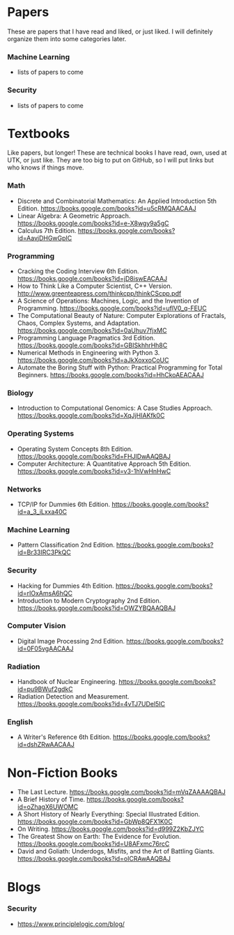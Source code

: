 # Papers

These are papers that I have read and liked, or just liked. I will definitely organize them into some categories later.

### Machine Learning
* lists of papers to come

### Security
* lists of papers to come


# Textbooks
Like papers, but longer! These are technical books I have read, own, used at UTK, or just like. They are too big to put on GitHub, so I will put links but who knows if things move.

### Math
* Discrete and Combinatorial Mathematics: An Applied Introduction 5th Edition. https://books.google.com/books?id=u5cRMQAACAAJ
* Linear Algebra: A Geometric Approach. https://books.google.com/books?id=e-X8wgy9a5gC
* Calculus 7th Edition. https://books.google.com/books?id=AavjDHGwGpIC

### Programming
* Cracking the Coding Interview 6th Edition. https://books.google.com/books?id=jD8iswEACAAJ
* How to Think Like a Computer Scientist, C++ Version. http://www.greenteapress.com/thinkcpp/thinkCScpp.pdf
* A Science of Operations: Machines, Logic, and the Invention of Programming. https://books.google.com/books?id=uflV0_q-FEUC
* The Computational Beauty of Nature: Computer Explorations of Fractals, Chaos, Complex Systems, and Adaptation. https://books.google.com/books?id=0aUhuv7fjxMC
* Programming Language Pragmatics 3rd Edition. https://books.google.com/books?id=GBISkhhrHh8C
* Numerical Methods in Engineering with Python 3. https://books.google.com/books?id=aJkXoxxoCoUC
* Automate the Boring Stuff with Python: Practical Programming for Total Beginners. https://books.google.com/books?id=HhCkoAEACAAJ

### Biology
* Introduction to Computational Genomics: A Case Studies Approach. https://books.google.com/books?id=XqJjHIAKfk0C

### Operating Systems
* Operating System Concepts 8th Edition. https://books.google.com/books?id=FHJlDwAAQBAJ
* Computer Architecture: A Quantitative Approach 5th Edition. https://books.google.com/books?id=v3-1hVwHnHwC 

### Networks
* TCP/IP for Dummies 6th Edition. https://books.google.com/books?id=a_3_iLxxa40C

### Machine Learning
* Pattern Classification 2nd Edition. https://books.google.com/books?id=Br33IRC3PkQC

### Security
* Hacking for Dummies 4th Edition. https://books.google.com/books?id=rIOxAmsA6hQC
* Introduction to Modern Cryptography 2nd Edition. https://books.google.com/books?id=OWZYBQAAQBAJ

### Computer Vision
* Digital Image Processing 2nd Edition. https://books.google.com/books?id=0F05vgAACAAJ

### Radiation
* Handbook of Nuclear Engineering. https://books.google.com/books?id=pu9BWuf2gdkC
* Radiation Detection and Measurement. https://books.google.com/books?id=4vTJ7UDel5IC

### English
* A Writer's Reference 6th Edition. https://books.google.com/books?id=dshZRwAACAAJ

# Non-Fiction Books
* The Last Lecture. https://books.google.com/books?id=mVqZAAAAQBAJ
* A Brief History of Time. https://books.google.com/books?id=oZhagX6UWOMC
* A Short History of Nearly Everything: Special Illustrated Edition. https://books.google.com/books?id=GbWp8QFX1K0C
* On Writing. https://books.google.com/books?id=d999Z2KbZJYC
* The Greatest Show on Earth: The Evidence for Evolution. https://books.google.com/books?id=U8AFxmc76rcC
* David and Goliath: Underdogs, Misfits, and the Art of Battling Giants. https://books.google.com/books?id=oICRAwAAQBAJ

# Blogs

### Security
* https://www.principlelogic.com/blog/